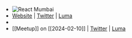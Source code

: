 - ![React Mumbai](https://pbs.twimg.com/profile_banners/1658156985227915272/1692505990/1500x500)
- [Website](https://reactmumbai.dev) | [Twitter](https://twitter.com/react_mumbai) | [Luma](https://lu.ma/react_mumbai)
-
- [[Meetup]] on [[2024-02-10]] | [Twitter](https://twitter.com/react_mumbai/status/1750500073593839684) | [Luma](https://lu.ma/react-mumbai-feb-2024)